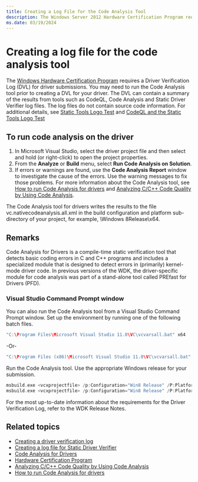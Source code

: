 ```yaml
---
title: Creating a Log File for the Code Analysis Tool
description: The Windows Server 2012 Hardware Certification Program requires a Driver Verification Log (DVL) for all applicable driver submissions.
ms.date: 03/19/2024
---
```


# Creating a log file for the code analysis tool

The [Windows Hardware Certification Program](/windows-hardware/design/compatibility/) requires a Driver Verification Log (DVL) for driver submissions. You may need to run the Code Analysis tool prior to creating a DVL for your driver. The DVL can contain a summary of the results from tools such as CodeQL, Code Analysis and Static Driver Verifier log files. The log files do not contain source code information. For additional details, see [Static Tools Logo Test](/windows-hardware/test/hlk/testref/6ab6df93-423c-4af6-ad48-8ea1049155ae) and [CodeQL and the Static Tools Logo Test](../devtest/static-tools-and-codeql.md)

## To run code analysis on the driver

1. In Microsoft Visual Studio, select the driver project file and then select and hold (or right-click) to open the project properties.
2. From the **Analyze** or **Build** menu, select **Run Code Analysis on Solution**.
3. If errors or warnings are found, use the **Code Analysis Report** window to investigate the cause of the errors. Use the warning messages to fix those problems. For more information about the Code Analysis tool, see [How to run Code Analysis for drivers](../devtest/how-to-run-code-analysis-for-drivers.md) and [Analyzing C/C++ Code Quality by Using Code Analysis](/previous-versions/visualstudio/visual-studio-2013/dd264897(v=vs.120)).

The Code Analysis tool for drivers writes the results to the file vc.nativecodeanalysis.all.xml in the build configuration and platform sub-directory of your project, for example, \\Windows 8Release\\x64.

## Remarks

Code Analysis for Drivers is a compile-time static verification tool that detects basic coding errors in C and C++ programs and includes a specialized module that is designed to detect errors in (primarily) kernel-mode driver code. In previous versions of the WDK, the driver-specific module for code analysis was part of a stand-alone tool called PREfast for Drivers (PFD).

### Visual Studio Command Prompt window

You can also run the Code Analysis tool from a Visual Studio Command Prompt window. Set up the environment by running one of the following batch files.

```cpp
"C:\Program Files\Microsoft Visual Studio 11.0\VC\vcvarsall.bat" x64
```

-Or-

```cpp
"C:\Program Files (x86)\Microsoft Visual Studio 11.0\VC\vcvarsall.bat" x64
```

Run the Code Analysis tool. Use the appropriate Windows release for your submission.

```cpp
msbuild.exe <vcxprojectfile> /p:Configuration="Win8 Release" /P:Platform=x64 /target:clean
msbuild.exe <vcxprojectfile> /p:Configuration="Win8 Release" /P:Platform=x64 /P:RunCodeAnalysisOnce=True
```

For the most up-to-date information about the requirements for the Driver Verification Log, refer to the WDK Release Notes.

## Related topics

* [Creating a driver verification log](creating-a-driver-verification-log.md)
* [Creating a log file for Static Driver Verifier](creating-a-log-file-for-static-driver-verifier.md)
* [Code Analysis for Drivers](../devtest/code-analysis-for-drivers.md)
* [Hardware Certification Program](/previous-versions/windows/hardware/hck/jj124227(v=vs.85))
* [Analyzing C/C++ Code Quality by Using Code Analysis](/previous-versions/visualstudio/visual-studio-2013/dd264897(v=vs.120))
* [How to run Code Analysis for drivers](../devtest/how-to-run-code-analysis-for-drivers.md)
